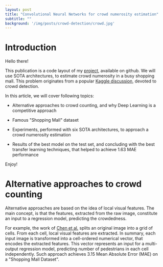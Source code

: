 ```yaml
---
layout: post
title: "Convolutional Neural Networks for crowd numerosity estimation"
subtitle: ""
background: '/img/posts/crowd-detection/crowd.jpg'
---
```


# Introduction

Hello there! 

This publication is a code layout of my [project](https://github.com/PashaIanko/Kaggle.CrowdCounting), available on github. We will use SOTA architectures, to estimate crowd numerosity in a busy shopping mall. This problem originates from a popular [Kaggle discussion](https://www.kaggle.com/datasets/fmena14/crowd-counting), devoted to crowd detection.


In this article, we will cover following topics:

- Alternative approaches to crowd counting, and why Deep Learning is a competitive approach

- Famous "Shopping Mall" dataset

- Experiments, performed with six SOTA architectures, to approach a crowd numerosity estimation

- Results of the best model on the test set, and concluding with the best transfer learning techniques, that helped to achieve 1.63 MAE performance

Enjoy!




# Alternative approaches to crowd counting

Alternative approaches are based on the idea of local visual features. The main concept, is that the features, extracted from the raw image, constitute an input to a regression model, predicting the crowdedness.

For example, the work of [Chen et al.](http://personal.ie.cuhk.edu.hk/~ccloy/files/bmvc_2012b.pdf) splits an original image into a grid of cells. From each cell, local visual features are extracted. In summary, each input image is transformed into a cell-ordered numerical vector, that encodes the extracted features. This vector represents an input for a multi-output regression model, predicting number of pedestrians in each cell independently. Such approach achieves 3.15 Mean Absolute Error (MAE) on a "Shopping Mall Dataset".






